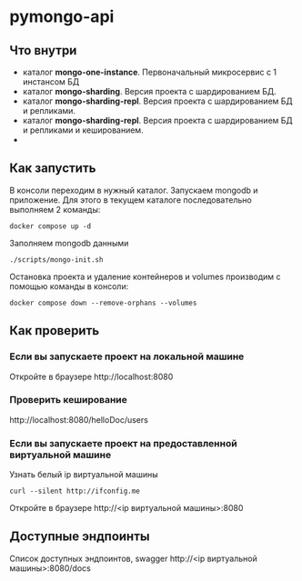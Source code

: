 # pymongo-api

## Что внутри
- каталог **mongo-one-instance**. Первоначальный микросервис с 1 инстансом БД
- каталог **mongo-sharding**. Версия проекта с шардированием БД.
- каталог **mongo-sharding-repl**. Версия проекта с шардированием БД и репликами.
- каталог **mongo-sharding-repl**. Версия проекта с шардированием БД и репликами и кешированием.
- 


## Как запустить
В консоли переходим в нужный каталог.
Запускаем mongodb и приложение. 
Для этого в текущем каталоге последовательно выполняем 2 команды:

```shell
docker compose up -d
```

Заполняем mongodb данными

```shell
./scripts/mongo-init.sh
```

Остановка проекта и удаление контейнеров и volumes производим с помощью команды в консоли:
```shell
docker compose down --remove-orphans --volumes
```


## Как проверить

### Если вы запускаете проект на локальной машине

Откройте в браузере http://localhost:8080

### Проверить кеширование

http://localhost:8080/helloDoc/users

### Если вы запускаете проект на предоставленной виртуальной машине

Узнать белый ip виртуальной машины

```shell
curl --silent http://ifconfig.me
```

Откройте в браузере http://<ip виртуальной машины>:8080

## Доступные эндпоинты

Список доступных эндпоинтов, swagger http://<ip виртуальной машины>:8080/docs